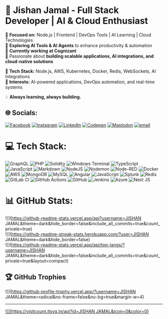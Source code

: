 # 🚀 Jishan Jamal - Full Stack Developer | AI & Cloud Enthusiast

🔹 **Focused on:** Node.js | Frontend | DevOps Tools | AI Learning | Cloud Technologies  
🔹 **Exploring AI Tools & AI Agents** to enhance productivity & automation  
🔹 **Currently working at Cognizant**  
🔹 Passionate about **building scalable applications, AI integrations, and cloud-native solutions**  

📌 **Tech Stack:** Node.js, AWS, Kubernetes, Docker, Redis, WebSockets, AI Integrations  
📌 **Interests:** AI-powered applications, DevOps automation, and real-time systems  

💡 **Always learning, always building.**  

## 🌐 Socials:
[![Facebook](https://img.shields.io/badge/Facebook-%231877F2.svg?logo=Facebook&logoColor=white)](https://facebook.com/zeeshan) [![Instagram](https://img.shields.io/badge/Instagram-%23E4405F.svg?logo=Instagram&logoColor=white)](https://instagram.com/zeeshan) [![LinkedIn](https://img.shields.io/badge/LinkedIn-%230077B5.svg?logo=linkedin&logoColor=white)](https://linkedin.com/in/www.linkedin.com/in/jishan-jamal) [![Codepen](https://img.shields.io/badge/Codepen-000000?logo=codepen&logoColor=white)](https://codepen.io/ZEESHAN) [![Mastodon](https://img.shields.io/badge/-MASTODON-%232B90D9?logo=mastodon&logoColor=white)](https://mastodon.social/@zeeshan) [![email](https://img.shields.io/badge/Email-D14836?logo=gmail&logoColor=white)](mailto:zeeshan7417@gmail.com) 

# 💻 Tech Stack:
![GraphQL](https://img.shields.io/badge/-GraphQL-E10098?style=for-the-badge&logo=graphql&logoColor=white) ![PHP](https://img.shields.io/badge/php-%23777BB4.svg?style=for-the-badge&logo=php&logoColor=white) ![Solidity](https://img.shields.io/badge/Solidity-%23363636.svg?style=for-the-badge&logo=solidity&logoColor=white) ![Windows Terminal](https://img.shields.io/badge/Windows%20Terminal-%234D4D4D.svg?style=for-the-badge&logo=windows-terminal&logoColor=white) ![TypeScript](https://img.shields.io/badge/typescript-%23007ACC.svg?style=for-the-badge&logo=typescript&logoColor=white) ![JavaScript](https://img.shields.io/badge/javascript-%23323330.svg?style=for-the-badge&logo=javascript&logoColor=%23F7DF1E) ![Markdown](https://img.shields.io/badge/markdown-%23000000.svg?style=for-the-badge&logo=markdown&logoColor=white) ![NodeJS](https://img.shields.io/badge/node.js-6DA55F?style=for-the-badge&logo=node.js&logoColor=white) ![Nodemon](https://img.shields.io/badge/NODEMON-%23323330.svg?style=for-the-badge&logo=nodemon&logoColor=%BBDEAD) ![Node-RED](https://img.shields.io/badge/Node--RED-%238F0000.svg?style=for-the-badge&logo=node-red&logoColor=white) ![Docker](https://img.shields.io/badge/docker-%230db7ed.svg?style=for-the-badge&logo=docker&logoColor=white) ![AWS](https://img.shields.io/badge/AWS-%23FF9900.svg?style=for-the-badge&logo=amazon-aws&logoColor=white) ![MongoDB](https://img.shields.io/badge/MongoDB-%234ea94b.svg?style=for-the-badge&logo=mongodb&logoColor=white) ![MySQL](https://img.shields.io/badge/mysql-4479A1.svg?style=for-the-badge&logo=mysql&logoColor=white) ![Angular](https://img.shields.io/badge/angular-%23DD0031.svg?style=for-the-badge&logo=angular&logoColor=white) ![JavaScript](https://img.shields.io/badge/javascript-%23323330.svg?style=for-the-badge&logo=javascript&logoColor=%23F7DF1E) ![Splunk](https://img.shields.io/badge/splunk-%23000000.svg?style=for-the-badge&logo=splunk&logoColor=white) ![Redis](https://img.shields.io/badge/redis-%23DD0031.svg?style=for-the-badge&logo=redis&logoColor=white) ![GitLab CI](https://img.shields.io/badge/gitlab%20CI-%23181717.svg?style=for-the-badge&logo=gitlab&logoColor=white) ![GitHub Actions](https://img.shields.io/badge/github%20actions-%232671E5.svg?style=for-the-badge&logo=githubactions&logoColor=white) ![GitHub](https://img.shields.io/badge/github-%23121011.svg?style=for-the-badge&logo=github&logoColor=white) ![Jenkins](https://img.shields.io/badge/jenkins-%232C5263.svg?style=for-the-badge&logo=jenkins&logoColor=white) ![Azure](https://img.shields.io/badge/azure-%230072C6.svg?style=for-the-badge&logo=microsoftazure&logoColor=white) ![Next JS](https://img.shields.io/badge/Next-black?style=for-the-badge&logo=next.js&logoColor=white)

# 📊 GitHub Stats:
![](https://github-readme-stats.vercel.app/api?username=JISHAN JAMAL&theme=dark&hide_border=false&include_all_commits=true&count_private=true)<br/>
![](https://github-readme-streak-stats.herokuapp.com/?user=JISHAN JAMAL&theme=dark&hide_border=false)<br/>
![](https://github-readme-stats.vercel.app/api/top-langs/?username=JISHAN JAMAL&theme=dark&hide_border=false&include_all_commits=true&count_private=true&layout=compact)

## 🏆 GitHub Trophies
![](https://github-profile-trophy.vercel.app/?username=JISHAN JAMAL&theme=radical&no-frame=false&no-bg=true&margin-w=4)

---
[![](https://visitcount.itsvg.in/api?id=JISHAN JAMAL&icon=0&color=0)](https://visitcount.itsvg.in)

<!-- Proudly created with GPRM ( https://gprm.itsvg.in ) -->

